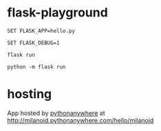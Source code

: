 # flask-playground

```SET FLASK_APP=hello.py```

```SET FLASK_DEBUG=1```

```flask run```

```python -m flask run```

# hosting

App hosted by [pythonanywhere](https://www.pythonanywhere.com) at http://milanoid.pythonanywhere.com/hello/milanoid
